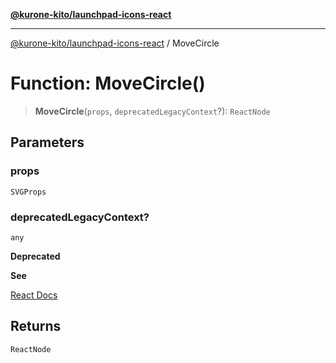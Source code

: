 [**@kurone-kito/launchpad-icons-react**](../README.md)

***

[@kurone-kito/launchpad-icons-react](../globals.md) / MoveCircle

# Function: MoveCircle()

> **MoveCircle**(`props`, `deprecatedLegacyContext`?): `ReactNode`

## Parameters

### props

`SVGProps`

### deprecatedLegacyContext?

`any`

**Deprecated**

**See**

[React Docs](https://legacy.reactjs.org/docs/legacy-context.html#referencing-context-in-lifecycle-methods)

## Returns

`ReactNode`
